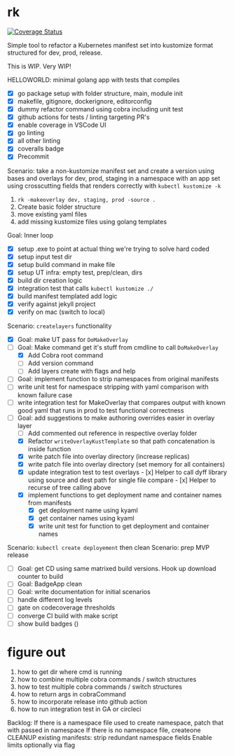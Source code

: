 # rk

[![Coverage Status](https://coveralls.io/repos/github/clarkezone/rk/badge.svg?branch=main)](https://coveralls.io/github/clarkezone/rk?branch=main)

Simple tool to refactor a Kubernetes manifest set
into kustomize format structured for dev, prod, release.

This is WIP. Very WIP!

HELLOWORLD: minimal golang app with tests that compiles

- [x] go package setup with folder structure, main, module init
- [x] makefile, gitignore, dockerignore, editorconfig
- [x] dummy refactor command using cobra including unit test
- [x] github actions for tests / linting targeting PR's
- [x] enable coverage in VSCode UI
- [x] go linting
- [x] all other linting
- [x] coveralls badge
- [x] Precommit

Scenario: take a non-kustomize manifest set and create a version using bases and
overlays for dev, prod, staging in a namespace with an app set using
crosscutting fields that renders correctly with `kubectl kustomize -k`

1. `rk -makeoverlay dev, staging, prod -source .`
2. Create basic folder structure
3. move existing yaml files
4. add missing kustomize files using golang templates

Goal: Inner loop

- [x] setup .exe to point at actual thing we're trying to solve hard coded
- [x] setup input test dir
- [x] setup build command in make file
- [x] setup UT infra: empty test, prep/clean, dirs
- [x] build dir creation logic
- [x] integration test that calls `kubectl kustomize ./`
- [x] build manifest templated add logic
- [x] verify against jekyll project
- [x] verify on mac (switch to local)

Scenario: `createlayers` functionality

- [x] Goal: make UT pass for `DoMakeOverlay`
- [ ] Goal: Make command get it's stuff from cmdline to call `DoMakeOverlay`
  - [x] Add Cobra root command
  - [ ] Add version command
  - [ ] Add layers create with flags and help
- [ ] Goal: implement function to strip namespaces from original manifests
- [ ] write unit test for namespace stripping with yaml comparison with known failure case
- [ ] write integration test for MakeOverlay that compares output with known good yaml that runs in prod to test functional correctness
- [ ] Goal: add suggestions to make authoring overrides easier in overlay layer
  - [ ] Add commented out reference in respective overlay folder
  - [x] Refactor `writeOverlayKustTemplate` so that path concatenation is inside function
  - [x] write patch file into overlay directory (increase replicas)
  - [x] write patch file into overlay directory (set memory for all containers)
  - [x] update integration test to test overlays - [x] Helper to call dyff library using source and dest path for single file compare - [x] Helper to recurse of tree calling above
  - [x] implement functions to get deployment name and container names from manifests
    - [x] get deployment name using kyaml
    - [x] get container names using kyaml
    - [x] write unit test for function to get deployment and container names

Scenario: `kubectl create deployement` then clean
Scenario: prep MVP release

- [ ] Goal: get CD using same matrixed build versions. Hook up download counter to build
- [ ] Goal: BadgeApp clean
- [ ] Goal: write documentation for initial scenarios
- [ ] handle different log levels
- [ ] gate on codecoverage thresholds
- [ ] converge CI build with make script
- [ ] show build badges ()

# figure out

1. how to get dir where cmd is running
2. how to combine multiple cobra commands / switch structures
3. how to test multiple cobra commands / switch structures
4. how to return args in cobraCommand
5. how to incorporate release into github action
6. how to run integration test in GA or circleci

Backlog:
If there is a namespace file used to create namespace, patch that with passed in namespace
If there is no namespace file, createone
CLEANUP existing manifests: strip redundant namespace fields
Enable limits optionally via flag
